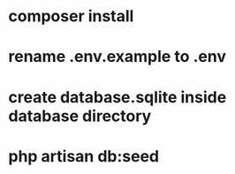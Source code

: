 # composer install

# rename .env.example to .env

# create database.sqlite inside database directory

# php artisan db:seed